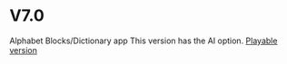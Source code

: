 # V7.0
Alphabet Blocks/Dictionary app
This version has the AI option.
[Playable version](http://version-seven.s3-website-us-east-1.amazonaws.com/)
